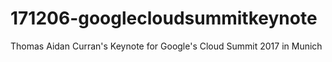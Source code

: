 # 171206-googlecloudsummitkeynote
Thomas Aidan Curran's Keynote for Google's Cloud Summit 2017 in Munich
